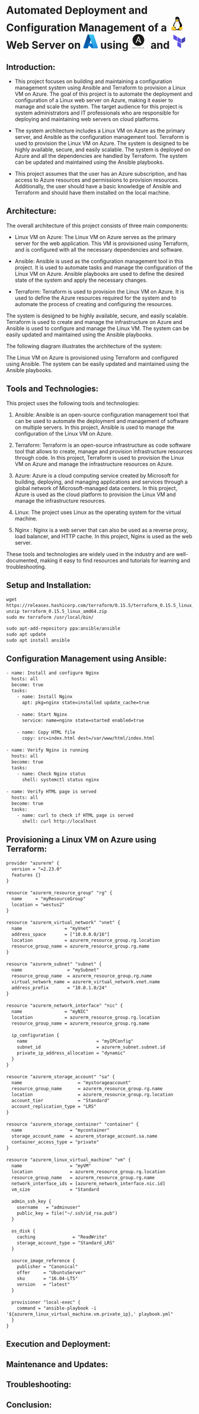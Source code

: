 # Automated Deployment and Configuration Management of a <img src="https://github.com/devicons/devicon/blob/master/icons/linux/linux-original.svg" title="linuxlinux" alt="linux" width="40" height="40"/>&nbsp; Web Server on <img src="https://github.com/devicons/devicon/blob/master/icons/azure/azure-original.svg" title="azure" alt="azure" width="40" height="40"/>&nbsp;using <img src="https://github.com/devicons/devicon/blob/master/icons/ansible/ansible-original-wordmark.svg"  title="ansibleansible" alt="ansible" width="40" height="40"/>&nbsp; and <img src="https://github.com/devicons/devicon/blob/master/icons/terraform/terraform-original.svg" title="terraform" alt="terraform" width="40" height="40"/>&nbsp;

## Introduction:

- This project focuses on building and maintaining a configuration management system using Ansible and Terraform to provision a Linux VM on Azure. The goal of this project is to automate the deployment and configuration of a Linux web server on Azure, making it easier to manage and scale the system. The target audience for this project is system administrators and IT professionals who are responsible for deploying and maintaining web servers on cloud platforms.

- The system architecture includes a Linux VM on Azure as the primary server, and Ansible as the configuration management tool. Terraform is used to provision the Linux VM on Azure. The system is designed to be highly available, secure, and easily scalable. The system is deployed on Azure and all the dependencies are handled by Terraform. The system can be updated and maintained using the Ansible playbooks.

- This project assumes that the user has an Azure subscription, and has access to Azure resources and permissions to provision resources. Additionally, the user should have a basic knowledge of Ansible and Terraform and should have them installed on the local machine.

## Architecture:
The overall architecture of this project consists of three main components:

- Linux VM on Azure: The Linux VM on Azure serves as the primary server for the web application. This VM is provisioned using Terraform, and is configured with all the necessary dependencies and software.

- Ansible: Ansible is used as the configuration management tool in this project. It is used to automate tasks and manage the configuration of the Linux VM on Azure. Ansible playbooks are used to define the desired state of the system and apply the necessary changes.

- Terraform: Terraform is used to provision the Linux VM on Azure. It is used to define the Azure resources required for the system and to automate the process of creating and configuring the resources.

The system is designed to be highly available, secure, and easily scalable. Terraform is used to create and manage the infrastructure on Azure and Ansible is used to configure and manage the Linux VM. The system can be easily updated and maintained using the Ansible playbooks.

The following diagram illustrates the architecture of the system:



The Linux VM on Azure is provisioned using Terraform and configured using Ansible. The system can be easily updated and maintained using the Ansible playbooks.

## Tools and Technologies:
This project uses the following tools and technologies:

1. Ansible: Ansible is an open-source configuration management tool that can be used to automate the deployment and management of software on multiple servers. In this project, Ansible is used to manage the configuration of the Linux VM on Azure.

2. Terraform: Terraform is an open-source infrastructure as code software tool that allows to create, manage and provision infrastructure resources through code. In this project, Terraform is used to provision the Linux VM on Azure and manage the infrastructure resources on Azure.

3. Azure: Azure is a cloud computing service created by Microsoft for building, deploying, and managing applications and services through a global network of Microsoft-managed data centers. In this project, Azure is used as the cloud platform to provision the Linux VM and manage the infrastructure resources.

4. Linux: The project uses Linux as the operating system for the virtual machine.

5. Nginx : Nginx is a web server that can also be used as a reverse proxy, load balancer, and HTTP cache. In this project, Nginx is used as the web server.

These tools and technologies are widely used in the industry and are well-documented, making it easy to find resources and tutorials for learning and troubleshooting.

## Setup and Installation: 
```
wget https://releases.hashicorp.com/terraform/0.15.5/terraform_0.15.5_linux_amd64.zip
unzip terraform_0.15.5_linux_amd64.zip
sudo mv terraform /usr/local/bin/
```
```
sudo apt-add-repository ppa:ansible/ansible
sudo apt update
sudo apt install ansible
```
## Configuration Management using Ansible:
```
- name: Install and configure Nginx
  hosts: all
  become: true
  tasks:
    - name: Install Nginx
      apt: pkg=nginx state=installed update_cache=true

    - name: Start Nginx
      service: name=nginx state=started enabled=true

    - name: Copy HTML file
      copy: src=index.html dest=/var/www/html/index.html
      
- name: Verify Nginx is running
  hosts: all
  become: true
  tasks:
    - name: Check Nginx status
      shell: systemctl status nginx

- name: Verify HTML page is served
  hosts: all
  become: true
  tasks:
    - name: curl to check if HTML page is served
      shell: curl http://localhost
```

## Provisioning a Linux VM on Azure using Terraform:
```
provider "azurerm" {
  version = "=2.23.0"
  features {}
}

resource "azurerm_resource_group" "rg" {
  name     = "myResourceGroup"
  location = "westus2"
}

resource "azurerm_virtual_network" "vnet" {
  name                = "myVnet"
  address_space       = ["10.0.0.0/16"]
  location            = azurerm_resource_group.rg.location
  resource_group_name = azurerm_resource_group.rg.name
}

resource "azurerm_subnet" "subnet" {
  name                 = "mySubnet"
  resource_group_name  = azurerm_resource_group.rg.name
  virtual_network_name = azurerm_virtual_network.vnet.name
  address_prefix       = "10.0.1.0/24"
}

resource "azurerm_network_interface" "nic" {
  name                = "myNIC"
  location            = azurerm_resource_group.rg.location
  resource_group_name = azurerm_resource_group.rg.name

  ip_configuration {
    name                          = "myIPConfig"
    subnet_id                     = azurerm_subnet.subnet.id
    private_ip_address_allocation = "dynamic"
  }
}

resource "azurerm_storage_account" "sa" {
  name                     = "mystorageaccount"
  resource_group_name      = azurerm_resource_group.rg.name
  location                 = azurerm_resource_group.rg.location
  account_tier             = "Standard"
  account_replication_type = "LRS"
}

resource "azurerm_storage_container" "container" {
  name                  = "mycontainer"
  storage_account_name  = azurerm_storage_account.sa.name
  container_access_type = "private"
}

resource "azurerm_linux_virtual_machine" "vm" {
  name                  = "myVM"
  location              = azurerm_resource_group.rg.location
  resource_group_name   = azurerm_resource_group.rg.name
  network_interface_ids = [azurerm_network_interface.nic.id]
  vm_size               = "Standard
  
  admin_ssh_key {
    username   = "adminuser"
    public_key = file("~/.ssh/id_rsa.pub")
  }

  os_disk {
    caching              = "ReadWrite"
    storage_account_type = "Standard_LRS"
  }

  source_image_reference {
    publisher = "Canonical"
    offer     = "UbuntuServer"
    sku       = "16.04-LTS"
    version   = "latest"
  }
  
  provisioner "local-exec" {
    command = "ansible-playbook -i '${azurerm_linux_virtual_machine.vm.private_ip},' playbook.yml"
  }
}
```
## Execution and Deployment: 

## Maintenance and Updates: 

## Troubleshooting:

## Conclusion:
